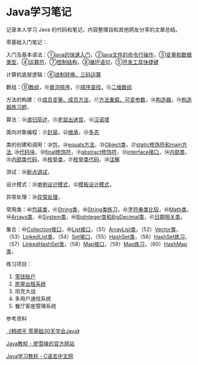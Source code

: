 # Java学习笔记

记录本人学习 Java 的代码和笔记，内容整理自和其他网友分享的文章总结。



零基础入门笔记：

入门及基本语法：①[java的快速入门](https://github.com/92rw/Java-Study-Notes/blob/main/JavaNote/Studynote01_Hello.java)，②[java文件的命令行操作](https://github.com/92rw/Java-Study-Notes/blob/main/JavaNote/Studynote02_Hello.java)，③[变量和数据类型](https://github.com/92rw/Java-Study-Notes/blob/main/JavaNote/Studynote03_Var.java)，④[运算符](https://github.com/92rw/Java-Study-Notes/blob/main/JavaNote/Studynote04_Operator.java)，⑦[控制结构](https://github.com/92rw/Java-Study-Notes/blob/main/JavaNote/Studynote07_ControlStructure.java)，⑧[循环语句](https://github.com/92rw/Java-Study-Notes/blob/main/JavaNote/Studynote08_LoopCircle.java)，⑤[开发工具快捷键](https://github.com/92rw/Java-Study-Notes/blob/main/JavaNote/Studynote05_API.java)

计算机底层逻辑：⑥[进制转换、三码运算](https://github.com/92rw/Java-Study-Notes/blob/main/JavaNote/Studynote06_Numeral.java)

数组：⑨[数组](https://github.com/92rw/Java-Study-Notes/blob/main/JavaNote/Studynote09_Array.java)，⑩[冒泡排序](https://github.com/92rw/Java-Study-Notes/blob/main/JavaNote/Studynote10_BubbleSort.java)，⑪[顺序查找](https://github.com/92rw/Java-Study-Notes/blob/main/JavaNote/Studynote11_SeqSearch.java)，⑫[二维数组](https://github.com/92rw/Java-Study-Notes/blob/main/JavaNote/Studynote12_2dArray.java)

方法的构建：⑬[成员变量、成员方法](https://github.com/92rw/Java-Study-Notes/blob/main/JavaNote/Studynote13_Object.java)，⑰[方法重载、可变参数](https://github.com/92rw/Java-Study-Notes/blob/main/JavaNote/Studynote17_DuplicateName.java)，⑱[构造器](https://github.com/92rw/Java-Study-Notes/blob/main/JavaNote/Studynote18_Constructor.java)，⑲[构造器练习题](https://github.com/92rw/Java-Study-Notes/blob/main/JavaNote/Studynote19_elementaryOOP.java)，

算法：⑭[递归简述](https://github.com/92rw/Java-Study-Notes/blob/main/JavaNote/Studynote14_Recursion.java)，⑮[老鼠出迷宫](https://github.com/92rw/Java-Study-Notes/blob/main/JavaNote/Studynote15_LabyrinthRat.java)，⑯[汉诺塔](https://github.com/92rw/Java-Study-Notes/blob/main/JavaNote/Studynote16_HanoiTower.java)

面向对象编程：㉑[封装](https://github.com/92rw/Java-Study-Notes/blob/main/JavaNote/Studynote21_Encapsulation.java)，㉒[继承](https://github.com/92rw/Java-Study-Notes/blob/main/JavaNote/Studynote22_Extends.java)，㉓[多态](https://github.com/92rw/Java-Study-Notes/blob/main/JavaNote/Studynote23_Polymorphic.java) 

类的创建和调用：⑳[包](https://github.com/92rw/Java-Study-Notes/blob/main/JavaNote/Studynote20_Package.java)，㉔[equals方法](https://github.com/92rw/Java-Study-Notes/blob/main/JavaNote/Studynote24_equals.java)，㉕[Object类](https://github.com/92rw/Java-Study-Notes/blob/main/JavaNote/Studynote25_classObject.java)，㉗[static修饰符和main方法](https://github.com/92rw/Java-Study-Notes/blob/main/JavaNote/Studynote27_static_main.java), ㉘[代码块](https://github.com/92rw/Java-Study-Notes/blob/main/JavaNote/Studynote28_CodeBlock.java)，㉚[final修饰符](https://github.com/92rw/Java-Study-Notes/blob/main/JavaNote/Studynote30_final.java)，㉛[abstract修饰符](https://github.com/92rw/Java-Study-Notes/blob/main/JavaNote/Studynote31_abstract.java)，㉝[interface接口](https://github.com/92rw/Java-Study-Notes/blob/main/JavaNote/Studynote33_Interface.java)，㉞[内部类](https://github.com/92rw/Java-Study-Notes/blob/main/JavaNote/Studynote34_NestedClass.md)，㉟[内部类代码](https://github.com/92rw/Java-Study-Notes/blob/main/JavaNote/Studynote35_NestedClass.java)，㊱[枚举类](https://github.com/92rw/Java-Study-Notes/blob/main/JavaNote/Studynote36_Enumeration.md)，㊲[枚举类代码](https://github.com/92rw/Java-Study-Notes/blob/main/JavaNote/Studynote37_Enumeration.java)，㊳[注解](https://github.com/92rw/Java-Study-Notes/blob/main/JavaNote/Studynote38_Annotation.md)

测试：㉖[断点调试](https://github.com/92rw/Java-Study-Notes/blob/main/JavaNote/Studynote26_Debug.java)，

设计模式：㉙[单例设计模式](https://github.com/92rw/Java-Study-Notes/blob/main/JavaNote/Studynote29_Singleton.java)，㉜[模板设计模式](https://github.com/92rw/Java-Study-Notes/blob/main/JavaNote/Studynote32_Prototype.java)，

异常处理：㊴[异常处理](https://github.com/92rw/Java-Study-Notes/blob/main/JavaNote/Studynote39_Exception.java)，

常用类：㊵[包装类](https://github.com/92rw/Java-Study-Notes/blob/main/JavaNote/Studynote40_WrapperClass.java)，㊶[String类](https://github.com/92rw/Java-Study-Notes/blob/main/JavaNote/Studynote41_String.md)，㊽[String类练习](https://github.com/92rw/Java-Study-Notes/blob/main/JavaNote/Studynote48_StringExercise.java)，㊷[字符串类比较](https://github.com/92rw/Java-Study-Notes/blob/main/JavaNote/Studynote42_String.java)，㊸[Math类](https://github.com/92rw/Java-Study-Notes/blob/main/JavaNote/Studynote43_Math.java)，㊹[Arrays类](https://github.com/92rw/Java-Study-Notes/blob/main/JavaNote/Studynote44_Arrays.java)，㊺[System类](https://github.com/92rw/Java-Study-Notes/blob/main/JavaNote/Studynote45_System.java)，㊻[BigInteger类和BigDecimal类](https://github.com/92rw/Java-Study-Notes/blob/main/JavaNote/Studynote46_BigNumber.java)，㊼[日期相关类](https://github.com/92rw/Java-Study-Notes/blob/main/JavaNote/Studynote47_DateFormat.java)，

集合：㊾[Collection接口](https://github.com/92rw/Java-Study-Notes/blob/main/JavaNote/Studynote49_Collection.java)，㊿[List接口](https://github.com/92rw/Java-Study-Notes/blob/main/JavaNote/Studynote50_List.java)，（51）[ArrayList类](https://github.com/92rw/Java-Study-Notes/blob/main/JavaNote/Studynote51_ArrayList.java)，（52）[Vector类](https://github.com/92rw/Java-Study-Notes/blob/main/JavaNote/Studynote52_Vector.java)，（53）[LinkedList类](https://github.com/92rw/Java-Study-Notes/blob/main/JavaNote/Studynote53_LinkedList.java)，（54）[Set接口](https://github.com/92rw/Java-Study-Notes/blob/main/JavaNote/Studynote54_Set.java)，（55）[HashSet类](https://github.com/92rw/Java-Study-Notes/blob/main/JavaNote/Studynote55_HashSet.java)，（56）[HashSet练习](https://github.com/92rw/Java-Study-Notes/blob/main/JavaNote/Studynote56_HashSetExercise.java)，（57）[LinkedHashSet类](https://github.com/92rw/Java-Study-Notes/blob/main/JavaNote/Studynote57_LinkedHashSet.java)，（58）[Map接口](https://github.com/92rw/Java-Study-Notes/blob/main/JavaNote/Studynote58_Map.java)，（59）[Map练习](https://github.com/92rw/Java-Study-Notes/blob/main/JavaNote/Studynote59_MapExercise.java)，（60）[HashMap类](https://github.com/92rw/Java-Study-Notes/blob/main/JavaNote/Studynote60_HashMap.java)，

练习项目：

1. [零钱账户](https://github.com/92rw/Java-Study-Notes/blob/main/Exercise/PocketMoney/Design.md)
2. [房屋出租系统](https://github.com/92rw/Java-Study-Notes/blob/main/Exercise/HouseRenting/Design.md)
3. 坦克大战
4. 多用户通信系统
5. 餐厅客座管理系统



参考资料

[《韩顺平 零基础30天学会Java》](https://www.bilibili.com/av203821664) 

[Java教程 - 廖雪峰的官方网站](https://www.liaoxuefeng.com/wiki/1252599548343744)

[Java学习教程 - C语言中文网](http://c.biancheng.net/java/)
